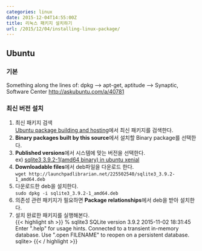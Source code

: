 ```yaml
---
categories: linux
date: 2015-12-04T14:55:00Z
title: 리눅스 패키지 설치하기
url: /2015/12/04/installing-linux-package/
---
```


## Ubuntu

### 기본
Something along the lines of:
dpkg --> apt-get, aptitude --> Synaptic, Software Center
http://askubuntu.com/a/40781

### 최신 버전 설치
1. 최신 패키지 검색  
[Ubuntu package building and hosting](https://launchpad.net/ubuntu)에서 최신 패키지를 검색한다.
2. **Binary packages built by this source**에서 설치할 Binary package를 선택한다.
3. **Published versions**에서 시스템에 맞는 버전을 선택한다.  
ex) [sqlite3 3.9.2-1(amd64 binary) in ubuntu xenial](https://launchpad.net/ubuntu/xenial/amd64/sqlite3/3.9.2-1)
4. **Downloadable files**에서 deb파일을 다운로드 한다.  
`wget http://launchpadlibrarian.net/225502540/sqlite3_3.9.2-1_amd64.deb`
5. 다운로드한 deb을 설치한다.  
`sudo dpkg -i sqlite3_3.9.2-1_amd64.deb`
6. 의존성 관련 패키지가 필요하면 **Package relationships**에서 deb을 받아 설치한다.
7. 설치 완료한 패키지를 실행해본다.  
{{< highlight sh >}}
% sqlite3
SQLite version 3.9.2 2015-11-02 18:31:45
Enter ".help" for usage hints.
Connected to a transient in-memory database.
Use ".open FILENAME" to reopen on a persistent database.
sqlite>
{{< / highlight >}}


